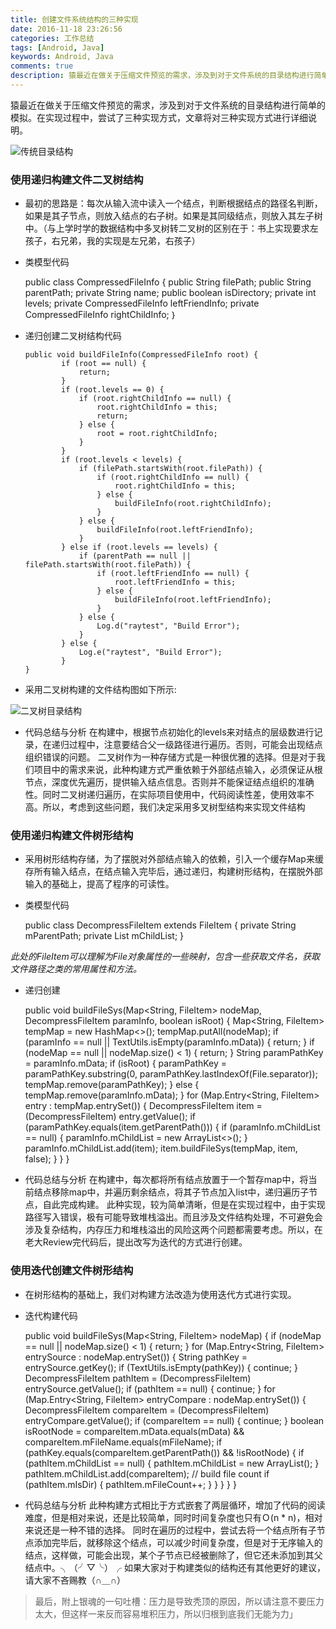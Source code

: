 ```yaml
---
title: 创建文件系统结构的三种实现
date: 2016-11-18 23:26:56
categories: 工作总结
tags: [Android, Java]
keywords: Android, Java
comments: true
description: 猿最近在做关于压缩文件预览的需求，涉及到对于文件系统的目录结构进行简单的模拟。在实现过程中，尝试了三种实现方式，文章将对三种实现方式进行详细说明。
---
```


猿最近在做关于压缩文件预览的需求，涉及到对于文件系统的目录结构进行简单的模拟。在实现过程中，尝试了三种实现方式，文章将对三种实现方式进行详细说明。

![传统目录结构](http://upload-images.jianshu.io/upload_images/1489253-f5d22bd0210e9a34.png?imageMogr2/auto-orient/strip%7CimageView2/2/w/1240)

### 使用递归构建文件二叉树结构
- 最初的思路是：每次从输入流中读入一个结点，判断根据结点的路径名判断，如果是其子节点，则放入结点的右子树。如果是其同级结点，则放入其左子树中。（与上学时学的数据结构中多叉树转二叉树的区别在于：书上实现要求左孩子，右兄弟，我的实现是左兄弟，右孩子）
- 类模型代码


    public class CompressedFileInfo {
        public String filePath;
        public String parentPath;
        private String name;
        public boolean isDirectory;
        private int levels;
        private CompressedFileInfo leftFriendInfo;
        private CompressedFileInfo rightChildInfo;
    ｝

- 递归创建二叉树结构代码

      public void buildFileInfo(CompressedFileInfo root) {
              if (root == null) {
                  return;
              }
              if (root.levels == 0) {
                  if (root.rightChildInfo == null) {
                      root.rightChildInfo = this;
                      return;
                  } else {
                      root = root.rightChildInfo;
                  }
              }
              if (root.levels < levels) {
                  if (filePath.startsWith(root.filePath)) {
                      if (root.rightChildInfo == null) {
                          root.rightChildInfo = this;
                      } else {
                          buildFileInfo(root.rightChildInfo);
                      }
                  } else {
                      buildFileInfo(root.leftFriendInfo);
                  }
              } else if (root.levels == levels) {
                  if (parentPath == null || filePath.startsWith(root.filePath)) {
                      if (root.leftFriendInfo == null) {
                          root.leftFriendInfo = this;
                      } else {
                          buildFileInfo(root.leftFriendInfo);
                      }
                  } else {
                      Log.d("raytest", "Build Error");
                  }
              } else {
                  Log.e("raytest", "Build Error");
              }
      }

-  采用二叉树构建的文件结构图如下所示:

![二叉树目录结构](http://upload-images.jianshu.io/upload_images/1489253-c64505e62acc48eb.png?imageMogr2/auto-orient/strip%7CimageView2/2/w/1240)


- 代码总结与分析
在构建中，根据节点初始化的levels来对结点的层级数进行记录，在递归过程中，注意要结合父一级路径进行遍历。否则，可能会出现结点组织错误的问题。
二叉树作为一种存储方式是一种很优雅的选择。但是对于我们项目中的需求来说，此种构建方式严重依赖于外部结点输入，必须保证从根节点，深度优先遍历，提供输入结点信息。否则并不能保证结点组织的准确性。同时二叉树递归遍历，在实际项目使用中，代码阅读性差，使用效率不高。所以，考虑到这些问题，我们决定采用多叉树型结构来实现文件结构

### 使用递归构建文件树形结构

- 采用树形结构存储，为了摆脱对外部结点输入的依赖，引入一个缓存Map来缓存所有输入结点，在结点输入完毕后，通过递归，构建树形结构，在摆脱外部输入的基础上，提高了程序的可读性。

- 类模型代码


    public class DecompressFileItem extends FileItem {
        private String mParentPath;
        private List<FileItem> mChildList;
    }

*此处的FileItem可以理解为File对象属性的一些映射，包含一些获取文件名，获取文件路径之类的常用属性和方法。*

- 递归创建


    public void buildFileSys(Map<String, FileItem> nodeMap, DecompressFileItem paramInfo, boolean isRoot) {
            Map<String, FileItem> tempMap = new HashMap<>();
            tempMap.putAll(nodeMap);
            if (paramInfo == null || TextUtils.isEmpty(paramInfo.mData)) {
                return;
            }
            if (nodeMap == null || nodeMap.size() < 1) {
                return;
            }
            String paramPathKey = paramInfo.mData;
            if (isRoot) {
                paramPathKey = paramPathKey.substring(0, paramPathKey.lastIndexOf(File.separator));
                tempMap.remove(paramPathKey);
            } else {
                tempMap.remove(paramInfo.mData);
            }
            for (Map.Entry<String, FileItem> entry : tempMap.entrySet()) {
                DecompressFileItem item = (DecompressFileItem) entry.getValue();
                if (paramPathKey.equals(item.getParentPath())) {
                    if (paramInfo.mChildList == null) {
                        paramInfo.mChildList = new ArrayList<>();
                    }
                    paramInfo.mChildList.add(item);
                    item.buildFileSys(tempMap, item, false);
                }
            }
        }

- 代码总结与分析
在构建中，每次都将所有结点放置于一个暂存map中，将当前结点移除map中，并遍历剩余结点，将其子节点加入list中，递归遍历子节点，自此完成构建。
此种实现，较为简单清晰，但是在实现过程中，由于实现路径写入错误，极有可能导致堆栈溢出。而且涉及文件结构处理，不可避免会涉及复杂结构，内存压力和堆栈溢出的风险这两个问题都需要考虑。所以，在老大Review完代码后，提出改写为迭代的方式进行创建。

### 使用迭代创建文件树形结构

- 在树形结构的基础上，我们对构建方法改造为使用迭代方式进行实现。

- 迭代构建代码

    public void buildFileSys(Map<String, FileItem> nodeMap) {
        if (nodeMap == null || nodeMap.size() < 1) {
            return;
        }
        for (Map.Entry<String, FileItem> entrySource : nodeMap.entrySet()) {
            String pathKey = entrySource.getKey();
            if (TextUtils.isEmpty(pathKey)) {
                continue;
            }
            DecompressFileItem pathItem = (DecompressFileItem) entrySource.getValue();
            if (pathItem == null) {
                continue;
            }
            for (Map.Entry<String, FileItem> entryCompare : nodeMap.entrySet()) {
                DecompressFileItem compareItem = (DecompressFileItem) entryCompare.getValue();
                if (compareItem == null) {
                    continue;
                }
                boolean isRootNode = compareItem.mData.equals(mData) && compareItem.mFileName.equals(mFileName);
                if (pathKey.equals(compareItem.getParentPath()) && !isRootNode) {
                    if (pathItem.mChildList == null) {
                        pathItem.mChildList = new ArrayList<FileItem>();
                    }
                    pathItem.mChildList.add(compareItem);
                    // build file count
                    if (pathItem.mIsDir) {
                        pathItem.mFileCount++;
                    }
                }
            }
        }
    }


- 代码总结与分析
此种构建方式相比于方式嵌套了两层循环，增加了代码的阅读难度，但是相对来说，还是比较简单，同时时间复杂度也只有Ｏ(n * n)，相对来说还是一种不错的选择。
同时在遍历的过程中，尝试去将一个结点所有子节点添加完毕后，就移除这个结点，可以减少时间复杂度，但是对于无序输入的结点，这样做，可能会出现，某个子节点已经被删除了，但它还未添加到其父结点中。╮（╯▽╰）╭
如果大家对于构建类似的结构还有其他更好的建议，请大家不吝赐教（∩＿∩）

> 最后，附上银魂的一句吐槽：压力是导致秃顶的原因，所以请注意不要压力太大，但这样一来反而容易堆积压力，所以归根到底我们无能为力」
